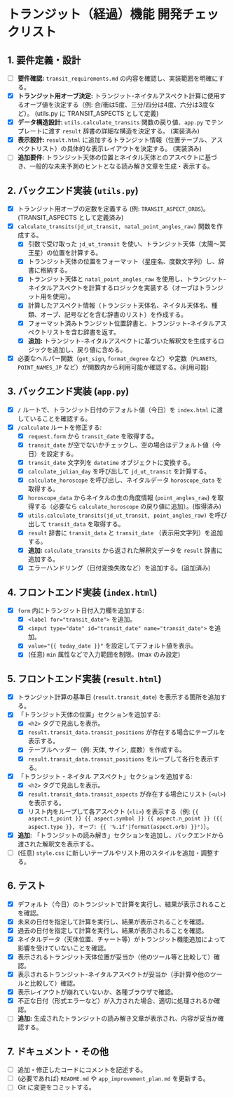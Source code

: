 # トランジット（経過）機能 開発チェックリスト

## 1. 要件定義・設計

- [ ] **要件確認:** `transit_requirements.md` の内容を確認し、実装範囲を明確にする。
- [x] **トランジット用オーブ決定:** トランジット-ネイタルアスペクト計算に使用するオーブ値を決定する（例: 合/衝は5度、三分/四分は4度、六分は3度など）。 (utils.py に TRANSIT_ASPECTS として定義)
- [x] **データ構造設計:** `utils.calculate_transits` 関数の戻り値、`app.py` でテンプレートに渡す `result` 辞書の詳細な構造を決定する。 (実装済み)
- [x] **表示設計:** `result.html` に追加するトランジット情報（位置テーブル、アスペクトリスト）の具体的な表示レイアウトを決定する。 (実装済み)
- [ ] **追加要件:** トランジット天体の位置とネイタル天体とのアスペクトに基づき、一般的な未来予測のヒントとなる読み解き文章を生成・表示する。

## 2. バックエンド実装 (`utils.py`)

- [x] トランジット用オーブの定数を定義する (例: `TRANSIT_ASPECT_ORBS`)。(TRANSIT_ASPECTS として定義済み)
- [x] `calculate_transits(jd_ut_transit, natal_point_angles_raw)` 関数を作成する。
    - [x] 引数で受け取った `jd_ut_transit` を使い、トランジット天体（太陽～冥王星）の位置を計算する。
    - [x] トランジット天体の位置をフォーマット（星座名、度数文字列）し、辞書に格納する。
    - [x] トランジット天体と `natal_point_angles_raw` を使用し、トランジット-ネイタルアスペクトを計算するロジックを実装する（オーブはトランジット用を使用）。
    - [x] 計算したアスペクト情報（トランジット天体名、ネイタル天体名、種類、オーブ、記号などを含む辞書のリスト）を作成する。
    - [x] フォーマット済みトランジット位置辞書と、トランジット-ネイタルアスペクトリストを含む辞書を返す。
    - [x] **追加:** トランジット-ネイタルアスペクトに基づいた解釈文を生成するロジックを追加し、戻り値に含める。
- [x] 必要なヘルパー関数（`get_sign`, `format_degree` など）や定数（`PLANETS`, `POINT_NAMES_JP` など）が関数内から利用可能か確認する。(利用可能)

## 3. バックエンド実装 (`app.py`)

- [x] `/` ルートで、トランジット日付のデフォルト値（今日）を `index.html` に渡していることを確認する。
- [x] `/calculate` ルートを修正する:
    - [x] `request.form` から `transit_date` を取得する。
    - [x] `transit_date` が空でないかチェックし、空の場合はデフォルト値（今日）を設定する。
    - [x] `transit_date` 文字列を `datetime` オブジェクトに変換する。
    - [x] `calculate_julian_day` を呼び出して `jd_ut_transit` を計算する。
    - [x] `calculate_horoscope` を呼び出し、ネイタルデータ `horoscope_data` を取得する。
    - [x] `horoscope_data` からネイタルの生の角度情報 (`point_angles_raw`) を取得する（必要なら `calculate_horoscope` の戻り値に追加）。(取得済み)
    - [x] `utils.calculate_transits(jd_ut_transit, point_angles_raw)` を呼び出して `transit_data` を取得する。
    - [x] `result` 辞書に `transit_data` と `transit_date` （表示用文字列）を追加する。
    - [x] **追加:** `calculate_transits` から返された解釈文データを `result` 辞書に追加する。
    - [x] エラーハンドリング（日付変換失敗など）を追加する。(追加済み)

## 4. フロントエンド実装 (`index.html`)

- [x] `form` 内にトランジット日付入力欄を追加する:
    - [x] `<label for="transit_date">` を追加。
    - [x] `<input type="date" id="transit_date" name="transit_date">` を追加。
    - [x] `value="{{ today_date }}"` を設定してデフォルト値を表示。
    - [x] (任意) `min` 属性などで入力範囲を制限。(max のみ設定)

## 5. フロントエンド実装 (`result.html`)

- [x] トランジット計算の基準日 (`result.transit_date`) を表示する箇所を追加する。
- [x] 「トランジット天体の位置」セクションを追加する:
    - [x] `<h2>` タグで見出しを表示。
    - [x] `result.transit_data.transit_positions` が存在する場合にテーブルを表示する。
    - [x] テーブルヘッダー（例: 天体, サイン, 度数）を作成する。
    - [x] `result.transit_data.transit_positions` をループして各行を表示する。
- [x] 「トランジット - ネイタル アスペクト」セクションを追加する:
    - [x] `<h2>` タグで見出しを表示。
    - [x] `result.transit_data.transit_aspects` が存在する場合にリスト (`<ul>`) を表示する。
    - [x] リスト内をループして各アスペクト (`<li>`) を表示する（例: `{{ aspect.t_point }} {{ aspect.symbol }} {{ aspect.n_point }} ({{ aspect.type }}, オーブ: {{ '%.1f'|format(aspect.orb) }}°)`）。
- [x] **追加:** 「トランジットの読み解き」セクションを追加し、バックエンドから渡された解釈文を表示する。
- [ ] (任意) `style.css` に新しいテーブルやリスト用のスタイルを追加・調整する。

## 6. テスト

- [x] デフォルト（今日）のトランジットで計算を実行し、結果が表示されることを確認。
- [x] 未来の日付を指定して計算を実行し、結果が表示されることを確認。
- [x] 過去の日付を指定して計算を実行し、結果が表示されることを確認。
- [x] ネイタルデータ（天体位置、チャート等）がトランジット機能追加によって影響を受けていないことを確認。
- [x] 表示されるトランジット天体位置が妥当か（他のツール等と比較して）確認。
- [x] 表示されるトランジット-ネイタルアスペクトが妥当か（手計算や他のツールと比較して）確認。
- [x] 表示レイアウトが崩れていないか、各種ブラウザで確認。
- [x] 不正な日付（形式エラーなど）が入力された場合、適切に処理されるか確認。
- [ ] **追加:** 生成されたトランジットの読み解き文章が表示され、内容が妥当か確認する。

## 7. ドキュメント・その他

- [ ] 追加・修正したコードにコメントを記述する。
- [ ] (必要であれば) `README.md` や `app_improvement_plan.md` を更新する。
- [ ] Git に変更をコミットする。 